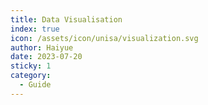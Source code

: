 ```yaml
---
title: Data Visualisation
index: true
icon: /assets/icon/unisa/visualization.svg
author: Haiyue
date: 2023-07-20
sticky: 1
category:
  - Guide
---
```

